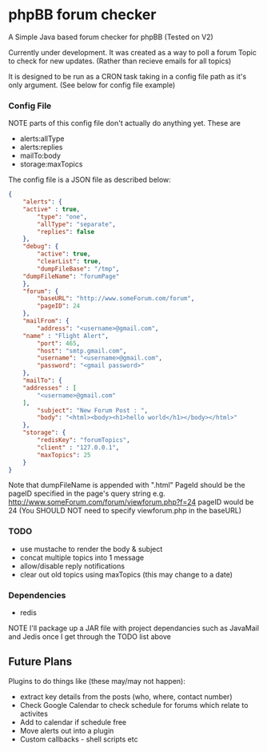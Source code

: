 # phpBB forum checker
A Simple Java based forum checker for phpBB (Tested on V2)

Currently under development. It was created as a way to poll a forum Topic to check for new updates. (Rather than recieve emails for all topics)

It is designed to be run as a CRON task taking in a config file path as it's only argument. (See below for config file example)


### Config File
NOTE parts of this config file don't actually do anything yet. These are
* alerts:allType
* alerts:replies
* mailTo:body
* storage:maxTopics

The config file is a JSON file as described below:


```json
{
    "alerts": {
	"active" : true,
        "type": "one",
        "allType": "separate",
        "replies": false
    },
    "debug": {
        "active": true,
        "clearList": true,
        "dumpFileBase": "/tmp",
	"dumpFileName": "forumPage"
    },
    "forum": {
        "baseURL": "http://www.someForum.com/forum",
        "pageID": 24
    },
    "mailFrom": {
        "address": "<username>@gmail.com",
	"name" : "Flight Alert",
        "port": 465,
        "host": "smtp.gmail.com",
        "username": "<username>@gmail.com",
        "password": "<gmail password>"
    },
    "mailTo": {
	"addresses" : [
		"<username>@gmail.com"
	],
        "subject": "New Forum Post : ",
        "body": "<html><body><h1>hello world</h1></body></html>"
    },
    "storage": {
        "redisKey": "forumTopics",
        "client" : "127.0.0.1",
        "maxTopics": 25
    }
}

```

Note that dumpFileName is appended with ".html"
PageId should be the pageID specified in the page's query string e.g. http://www.someForum.com/forum/viewforum.php?f=24 pageID would be 24
(You SHOULD NOT need to specify viewforum.php in the baseURL)


### TODO
* use mustache to render the body & subject
* concat multiple topics into 1 message
* allow/disable reply notifications
* clear out old topics using maxTopics (this may change to a date)


### Dependencies
* redis

NOTE I'll package up a JAR file with project dependancies such as JavaMail and Jedis once I get through the TODO list above



## Future Plans
Plugins to do things like (these may/may not happen):

* extract key details from the posts (who, where, contact number)
* Check Google Calendar to check schedule for forums which relate to activites
* Add to calendar if schedule free
* Move alerts out into a plugin
* Custom callbacks - shell scripts etc
